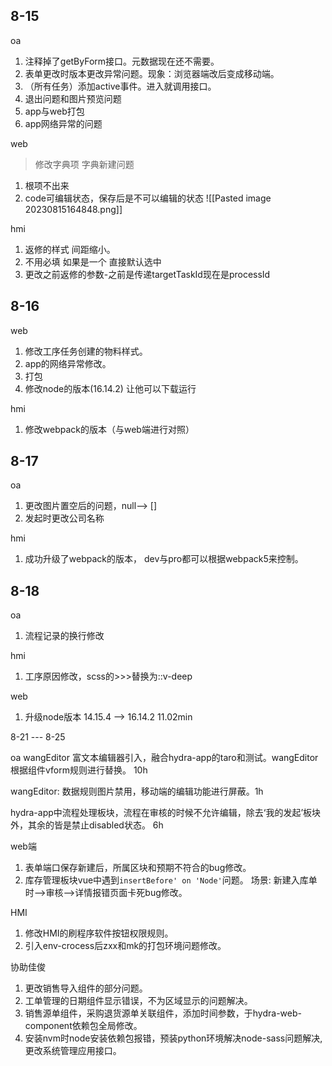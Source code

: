 ## 8-15
oa
1. 注释掉了getByForm接口。元数据现在还不需要。
2. 表单更改时版本更改异常问题。现象：浏览器端改后变成移动端。
3. （所有任务）添加active事件。进入就调用接口。
4. 退出问题和图片预览问题
5. app与web打包
6. app网络异常的问题

web
> 修改字典项 字典新建问题
1. 根项不出来
2. code可编辑状态，保存后是不可以编辑的状态
![[Pasted image 20230815164848.png]]

hmi
1. 返修的样式 间距缩小。
2. 不用必填 如果是一个 直接默认选中
3. 更改之前返修的参数-之前是传递targetTaskId现在是processId

## 8-16
web
1. 修改工序任务创建的物料样式。
2. app的网络异常修改。
3. 打包
4. 修改node的版本(16.14.2) 让他可以下载运行

hmi
1. 修改webpack的版本（与web端进行对照）


## 8-17
oa
1. 更改图片置空后的问题，null--> []
2. 发起时更改公司名称

hmi
1. 成功升级了webpack的版本， dev与pro都可以根据webpack5来控制。

## 8-18
oa
1. 流程记录的换行修改

hmi
1. 工序原因修改，scss的>>>替换为::v-deep

web
1. 升级node版本 14.15.4 --> 16.14.2  11.02min



8-21 --- 8-25


oa
wangEditor 富文本编辑器引入，融合hydra-app的taro和测试。wangEditor根据组件vform规则进行替换。   10h

wangEditor: 数据规则图片禁用，移动端的编辑功能进行屏蔽。1h

hydra-app中流程处理板块，流程在审核的时候不允许编辑，除去‘我的发起’板块外，其余的皆是禁止disabled状态。 6h



web端
1. 表单端口保存新建后，所属区块和预期不符合的bug修改。
2. 库存管理板块vue中遇到`insertBefore' on 'Node'`问题。
场景: 新建入库单时-->审核-->详情报错页面卡死bug修改。

HMI
1. 修改HMI的刷程序软件按钮权限规则。
2. 引入env-crocess后zxx和mk的打包环境问题修改。


协助佳俊
1. 更改销售导入组件的部分问题。
2. 工单管理的日期组件显示错误，不为区域显示的问题解决。
3. 销售源单组件，采购退货源单关联组件，添加时间参数，于hydra-web-component依赖包全局修改。
4. 安装nvm时node安装依赖包报错，预装python环境解决node-sass问题解决,
更改系统管理应用接口。

